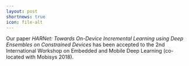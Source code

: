 ```yaml
---
layout: post
shortnews: true
icon: file-alt
---
```

Our paper *HARNet: Towards On-Device Incremental Learning using Deep Ensembles on Constrained Devices*  has been accepted to the 2nd International Workshop on Embedded and Mobile Deep Learning (co-located with Mobisys 2018).

